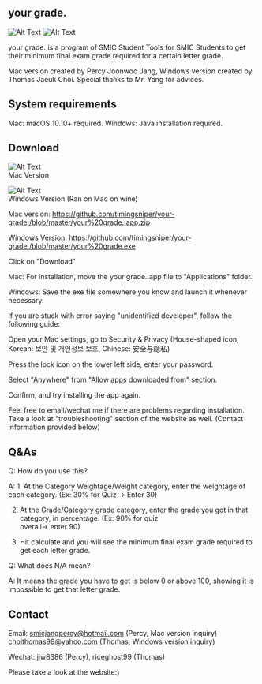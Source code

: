 ## your grade. 

![Alt Text](https://github.com/timingsniper/your-grade.-SMIC-Student-Tools-/blob/master/your%20grade%20sized.png)  ![Alt Text](https://github.com/timingsniper/your-grade.-SMIC-Student-Tools-/blob/master/너의%20성적은%20sized.png)  

your grade. is a program of SMIC Student Tools for SMIC Students to get their minimum final exam grade required for a certain letter grade.

Mac version created by Percy Joonwoo Jang, Windows version created by Thomas Jaeuk Choi. Special thanks to Mr. Yang for advices.

## System requirements

Mac: macOS 10.10+ required.
Windows: Java installation required. 

## Download

![Alt Text](https://github.com/timingsniper/your-grade./blob/master/mac%20version.png)  
Mac Version

![Alt Text](https://github.com/timingsniper/your-grade./blob/master/windows%20ver.png)  
Windows Version (Ran on Mac on wine)

Mac version: https://github.com/timingsniper/your-grade./blob/master/your%20grade..app.zip

Windows Version: https://github.com/timingsniper/your-grade./blob/master/your%20grade.exe

Click on "Download"

Mac: For installation, move the your grade..app file to "Applications" folder. 

Windows: Save the exe file somewhere you know and launch it whenever necessary.

If you are stuck with error saying "unidentified developer", follow the following guide:

Open your Mac settings, go to Security & Privacy (House-shaped icon, Korean: 보안 및 개인정보 보호, Chinese: 安全与隐私)

Press the lock icon on the lower left side, enter your password.

Select "Anywhere" from "Allow apps downloaded from" section.

Confirm, and try installing the app again.

Feel free to email/wechat me if there are problems regarding installation. Take a look at "troubleshooting" section of the website as well. (Contact information provided below)

## Q&As

Q: How do you use this?

A: 1. At the Category Weightage/Weight category, enter the weightage of each category. (Ex: 30% for Quiz -> Enter 30)

   2. At the Grade/Category grade category, enter the grade you got in that category, in percentage. (Ex: 90% for quiz     
      overall-> enter 90)
      
   3. Hit calculate and you will see the minimum final exam grade required to get each letter grade.

Q: What does N/A mean? 

A: It means the grade you have to get is below 0 or above 100, showing it is impossible to get that letter grade.

## Contact

Email: smicjangpercy@hotmail.com (Percy, Mac version inquiry) choithomas99@yahoo.com (Thomas, Windows version inquiry)

Wechat: jjw8386 (Percy), riceghost99 (Thomas)

Please take a look at the website:)
